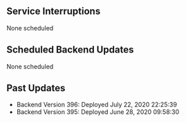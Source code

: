 ## Service Interruptions
None scheduled

## Scheduled Backend Updates
None scheduled

## Past Updates
- Backend Version 396: Deployed July 22, 2020  22:25:39
- Backend Version 395: Deployed June 28, 2020  09:58:30


